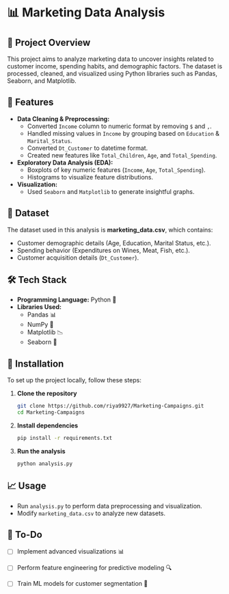 # 📊 Marketing Data Analysis

## 📌 Project Overview
This project aims to analyze marketing data to uncover insights related to customer income, spending habits, and demographic factors. The dataset is processed, cleaned, and visualized using Python libraries such as Pandas, Seaborn, and Matplotlib.

## 🚀 Features
- **Data Cleaning & Preprocessing:**
  - Converted `Income` column to numeric format by removing `$` and `,`.
  - Handled missing values in `Income` by grouping based on `Education` & `Marital_Status`.
  - Converted `Dt_Customer` to datetime format.
  - Created new features like `Total_Children`, `Age`, and `Total_Spending`.
- **Exploratory Data Analysis (EDA):**
  - Boxplots of key numeric features (`Income`, `Age`, `Total_Spending`).
  - Histograms to visualize feature distributions.
- **Visualization:**
  - Used `Seaborn` and `Matplotlib` to generate insightful graphs.

## 📂 Dataset
The dataset used in this analysis is **marketing_data.csv**, which contains:
- Customer demographic details (Age, Education, Marital Status, etc.).
- Spending behavior (Expenditures on Wines, Meat, Fish, etc.).
- Customer acquisition details (`Dt_Customer`).

## 🛠️ Tech Stack
- **Programming Language:** Python 🐍
- **Libraries Used:**
  - Pandas 📊
  - NumPy 🔢
  - Matplotlib 📉
  - Seaborn 🎨

## 📜 Installation
To set up the project locally, follow these steps:

1. **Clone the repository**
   ```sh
   git clone https://github.com/riya9927/Marketing-Campaigns.git
   cd Marketing-Campaigns
   ```

2. **Install dependencies**
   ```sh
   pip install -r requirements.txt
   ```

3. **Run the analysis**
   ```sh
   python analysis.py
   ```

## 📈 Usage
- Run `analysis.py` to perform data preprocessing and visualization.
- Modify `marketing_data.csv` to analyze new datasets.

## 📌 To-Do
- [ ] Implement advanced visualizations 📊
- [ ] Perform feature engineering for predictive modeling 🔍
- [ ] Train ML models for customer segmentation 🤖

